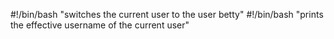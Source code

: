 #!/bin/bash
"switches the current user to the user betty"
#!/bin/bash
"prints the effective username of the current user"
